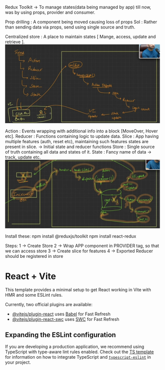 Redux Toolkit -> To manage states(data being managed by app) till now, was by using props, provider and consumer.

Prop drilling : A component being moved causing loss of props
Sol : Rather than sending data via props, send using single source and truth.

Centralized store : A place to maintain states [ Mange, access, update and retrieve ].
![Alt text](src/assets/img1.jpeg)

Action : Events wrapping with additional info into a block [MoveOver, Hover etc].
Reducer : Functions containing logic to update data.
Slice : App having multiple features (auth, reset etc), maintaining such features states are present in slice. -> Initial state and reducer functions
Store : Single source of truth containing all data and states of it.
State : Fancy name of data -> track, update etc.
![Alt text](src/assets/img2.jpeg)

Install these:
npm install @reduxjs/toolkit
npm install react-redux

Steps:
1 -> Create Store
2 -> Wrap APP component in PROVIDER tag, so that we can access store 
3 -> Create slice for features
4 -> Exported Reducer should be registered in store

# React + Vite

This template provides a minimal setup to get React working in Vite with HMR and some ESLint rules.

Currently, two official plugins are available:

- [@vitejs/plugin-react](https://github.com/vitejs/vite-plugin-react/blob/main/packages/plugin-react) uses [Babel](https://babeljs.io/) for Fast Refresh
- [@vitejs/plugin-react-swc](https://github.com/vitejs/vite-plugin-react/blob/main/packages/plugin-react-swc) uses [SWC](https://swc.rs/) for Fast Refresh

## Expanding the ESLint configuration

If you are developing a production application, we recommend using TypeScript with type-aware lint rules enabled. Check out the [TS template](https://github.com/vitejs/vite/tree/main/packages/create-vite/template-react-ts) for information on how to integrate TypeScript and [`typescript-eslint`](https://typescript-eslint.io) in your project.
